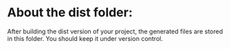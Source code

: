 # About the dist folder:
After building the dist version of your project, the generated files are stored in this folder. You should keep it under version control.

